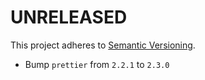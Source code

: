 # UNRELEASED

This project adheres to [Semantic Versioning](http://semver.org/).

-  Bump `prettier` from `2.2.1` to `2.3.0`
